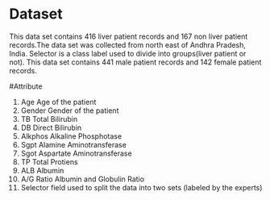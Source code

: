 # Dataset
This data set contains 416 liver patient records and 167 non liver patient records.The data set was collected from north east of Andhra Pradesh, India. Selector is a class label used to divide into groups(liver patient or not). This data set contains 441 male patient records and 142 female patient records.

#Attribute
1. Age Age of the patient
2. Gender Gender of the patient
3. TB Total Bilirubin
4. DB Direct Bilirubin
5. Alkphos Alkaline Phosphotase
6. Sgpt Alamine Aminotransferase
7. Sgot Aspartate Aminotransferase
8. TP Total Protiens
9. ALB Albumin
10. A/G Ratio Albumin and Globulin Ratio
11. Selector field used to split the data into two sets (labeled by the experts)



